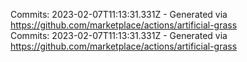 Commits: 2023-02-07T11:13:31.331Z - Generated via https://github.com/marketplace/actions/artificial-grass
<br>
Commits: 2023-02-07T11:13:31.331Z - Generated via https://github.com/marketplace/actions/artificial-grass
<br>

